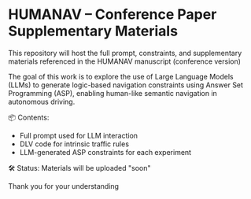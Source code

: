# HUMANAV – Conference Paper Supplementary Materials

This repository will host the full prompt, constraints, and supplementary materials referenced in the HUMANAV manuscript (conference version)

The goal of this work is to explore the use of Large Language Models (LLMs) to generate logic-based navigation constraints using Answer Set Programming (ASP), enabling human-like semantic navigation in autonomous driving.

📦 Contents:
- Full prompt used for LLM interaction
- DLV code for intrinsic traffic rules
- LLM-generated ASP constraints for each experiment

🛠️ Status: Materials will be uploaded "soon"

Thank you for your understanding
